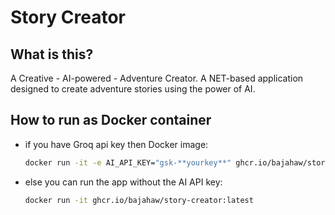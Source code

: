 # Story Creator

## What is this?
A Creative - AI-powered - Adventure Creator. A NET-based application designed to create adventure stories using the power of AI.

## How to run as Docker container
- if you have Groq api key then Docker image:
   ```bash
   docker run -it -e AI_API_KEY="gsk-**yourkey**" ghcr.io/bajahaw/story-creator:latest
    ```
- else you can run the app without the AI API key:
   ```bash
   docker run -it ghcr.io/bajahaw/story-creator:latest
   ```